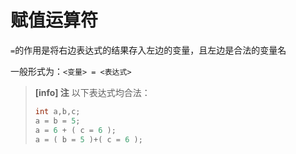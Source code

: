 # 赋值运算符

`=`的作用是将右边表达式的结果存入左边的变量，且左边是合法的变量名

一般形式为：`<变量> = <表达式>`
> **[info] 注**
>以下表达式均合法：
>
>```c
>int a,b,c;
>a = b = 5;
>a = 6 + ( c = 6 );
>a = ( b = 5 )+( c = 6 );
>```

